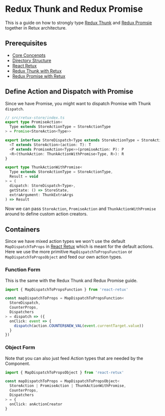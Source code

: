# Redux Thunk and Redux Promise

This is a guide on how to strongly type [Redux Thunk](https://github.com/reduxjs/redux-thunk) and [Redux Promsie](https://github.com/redux-utilities/redux-promise) together in Retux architecture.

## Prerequisites

- [Core Concenpts](../guide/core-concepts.md)
- [Directory Structure](../guide/directory-structure.md)
- [React Retux](../guide/react-retux.md)
- [Redux Thunk with Retux](../redux-thunk.md)
- [Redux Promise with Retux](../redux-promise.md)

## Define Action and Dispatch with Promise

Since we have Promise, you might want to dispatch Promise with Thunk `dispatch`.

```typescript
// src/retux-store/index.ts
export type PromiseAction<
  Type extends StoreActionType = StoreActionType
> = Promise<StoreAction<Type>>

export interface StoreDispatch<Type extends StoreActionType = StoreActionType> {
  <T extends StoreAction>(action: T): T
  <P extends PromiseAction<Type>>(promiseAction: P): P
  <R>(thunkAction: ThunkActionWithPromise<Type, R>): R
}

export type ThunkActionWithPromise<
  Type extends StoreActionType = StoreActionType,
  Result = void
> = (
  dispatch: StoreDispatch<Type>,
  getState: () => StoreState,
  extraArgument: ThunkExtraArgs
) => Result
```

Now we can pass `StoreAction`, `PromiseAction` and `ThunkActionWithPromise` around to define custom action creators.

## Containers

Since we have mixed action types we won't use the default `MapDispatchToProps` in [React Retux](../guide/react-retux.md) which is meant for the default actions. Here we use the more primitive `MapDispatchToPropsFunction` or `MapDispatchToPropsObject` and feed our own action types.

### Function Form

This is the same with the Redux Thunk and Redux Promise guide.

```typescript
import { MapDispatchToPropsFunction } from 'react-retux'

const mapDispatchToProps = MapDispatchToPropsFunction<
  StoreDispatch,
  CounterProps,
  Dispatchers
> = dispatch => ({
  onClick: event => {
    dispatch(action.COUNTER$NEW_VAL(event.currentTarget.value))
  }
})
```

### Object Form

Note that you can also just feed Action types that are needed by the Component.

```typescript
import { MapDispatchToPropsObject } from 'react-retux'

const mapDispatchToProps = MapDispatchToPropsObject<
  StoreAction | PromiseAction | ThunkActionWithPromise,
  CounterProps,
  Dispatchers
> = {
  onClick: anActionCreator
}
```
